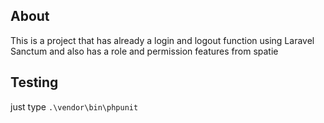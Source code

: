 ## About
This is a project that has already a login and logout function using Laravel Sanctum and also has a role and permission features from spatie

## Testing
just type ```.\vendor\bin\phpunit```
